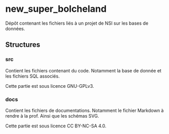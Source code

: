 # new_super_bolcheland

Dépôt contenant les fichiers liés à un projet de NSI sur les bases de données.

## Structures

### src

Contient les fichiers contenant du code.
Notamment la base de donnée et les fichiers SQL associés.

Cette partie est sous licence GNU-GPLv3.

### docs

Contient les fichiers de documentations.
Notamment le fichier Markdown à rendre à la prof.
Ainsi que les schémas SVG.

Cette partie est sous licence CC BY-NC-SA 4.0.

